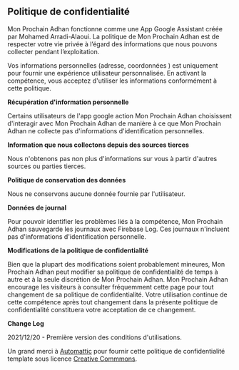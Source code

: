 ## Politique de confidentialité
Mon Prochain Adhan fonctionne comme une App Google Assistant créée par Mohamed Arradi-Alaoui. La politique de Mon Prochain Adhan est de respecter votre vie privée à l’égard des informations que nous pouvons collecter pendant l’exploitation.

Vos informations personnelles (adresse, coordonnées ) est uniquement pour fournir une expérience utilisateur personnalisée. En activant la compétence, vous acceptez d'utiliser les informations conformément à cette politique.

**Récupération d'information personnelle**

Certains utilisateurs de l'app google action Mon Prochain Adhan choisissent d'interagir avec Mon Prochain Adhan de manière à ce que Mon Prochain Adhan ne collecte pas d'informations d'identification personnelles.

**Information que nous collectons depuis des sources tierces**

Nous n'obtenons pas non plus d'informations sur vous à partir d'autres sources ou parties tierces.

**Politique de conservation des données**

Nous ne conservons aucune donnée fournie par l'utilisateur.

**Données de journal**

Pour pouvoir identifier les problèmes liés à la compétence, Mon Prochain Adhan sauvegarde les journaux avec Firebase Log. Ces journaux n'incluent pas d'informations d'identification personnelle.

**Modifications de la politique de confidentialité**

Bien que la plupart des modifications soient probablement mineures, Mon Prochain Adhan peut modifier sa politique de confidentialité de temps à autre et à la seule discrétion de Mon Prochain Adhan. Mon Prochain Adhan encourage les visiteurs à consulter fréquemment cette page pour tout changement de sa politique de confidentialité. Votre utilisation continue de cette compétence après tout changement dans la présente politique de confidentialité constituera votre acceptation de ce changement.

**Change Log**

2021/12/20 - Première version des conditions d'utilisations.

Un grand merci à [Automattic](https://automattic.com) pour fournir cette politique de confidentialité template sous licence [Creative Commmons](https://creativecommons.org/licenses/by-sa/4.0/).

